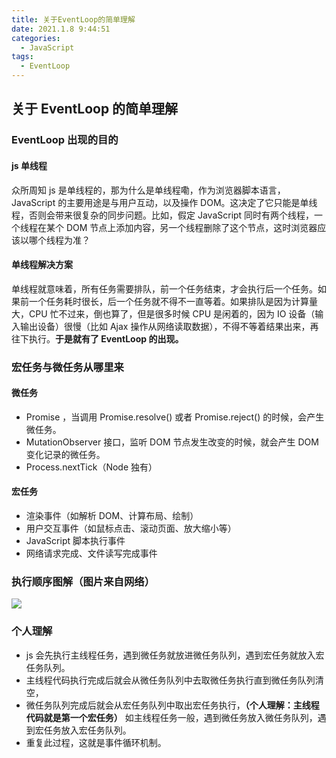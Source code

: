 ```yaml
---
title: 关于EventLoop的简单理解
date: 2021.1.8 9:44:51
categories:
  - JavaScript
tags:
  - EventLoop
---
```


## 关于 EventLoop 的简单理解

### EventLoop 出现的目的

#### js 单线程

众所周知 js 是单线程的，那为什么是单线程嘞，作为浏览器脚本语言，JavaScript 的主要用途是与用户互动，以及操作 DOM。这决定了它只能是单线程，否则会带来很复杂的同步问题。比如，假定 JavaScript 同时有两个线程，一个线程在某个 DOM 节点上添加内容，另一个线程删除了这个节点，这时浏览器应该以哪个线程为准？

#### 单线程解决方案

单线程就意味着，所有任务需要排队，前一个任务结束，才会执行后一个任务。如果前一个任务耗时很长，后一个任务就不得不一直等着。如果排队是因为计算量大，CPU 忙不过来，倒也算了，但是很多时候 CPU 是闲着的，因为 IO 设备（输入输出设备）很慢（比如 Ajax 操作从网络读取数据），不得不等着结果出来，再往下执行。**于是就有了 EventLoop 的出现。**

### 宏任务与微任务从哪里来

#### 微任务

- Promise ，当调用 Promise.resolve() 或者 Promise.reject() 的时候，会产生微任务。
- MutationObserver 接口，监听 DOM 节点发生改变的时候，就会产生 DOM 变化记录的微任务。
- Process.nextTick（Node 独有）

#### 宏任务

- 渲染事件（如解析 DOM、计算布局、绘制）
- 用户交互事件（如鼠标点击、滚动页面、放大缩小等）
- JavaScript 脚本执行事件
- 网络请求完成、文件读写完成事件

### 执行顺序图解（图片来自网络）

![](https://p3-juejin.byteimg.com/tos-cn-i-k3u1fbpfcp/a9a2c34210054f06aa29468f17055207~tplv-k3u1fbpfcp-watermark.image)

### 个人理解

- js 会先执行主线程任务，遇到微任务就放进微任务队列，遇到宏任务就放入宏任务队列。
- 主线程代码执行完成后就会从微任务队列中去取微任务执行直到微任务队列清空，
- 微任务队列完成后就会从宏任务队列中取出宏任务执行，**（个人理解：主线程代码就是第一个宏任务）** 如主线程任务一般，遇到微任务放入微任务队列，遇到宏任务放入宏任务队列。
- 重复此过程，这就是事件循环机制。
